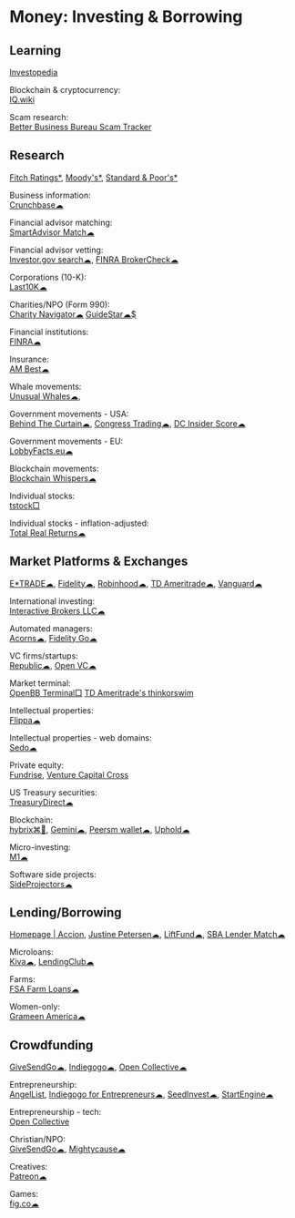 # Money: Investing & Borrowing

## Learning

[Investopedia](https://www.investopedia.com/)

Blockchain & cryptocurrency:  
[IQ.wiki](https://iq.wiki/)

Scam research:  
[Better Business Bureau Scam Tracker](https://www.bbb.org/scamtracker)

## Research

[Fitch Ratings*](https://www.fitchratings.com/),
[Moody's*](https://www.moodys.com/),
[Standard & Poor's*](https://www.standardandpoors.com/)

Business information:  
[Crunchbase☁](https://www.crunchbase.com/)

Financial advisor matching:  
[SmartAdvisor Match☁](https://smartadvisormatch.com/)

Financial advisor vetting:  
[Investor.gov search☁](https://www.investor.gov/search),
[FINRA BrokerCheck☁](https://brokercheck.finra.org/)

Corporations (10-K):  
[Last10K☁](https://last10k.com/)

Charities/NPO (Form 990):  
[Charity Navigator☁](https://www.charitynavigator.org/)
[GuideStar☁$](https://www.guidestar.org/)

Financial institutions:  
[FINRA☁](https://www.finra.org/)

Insurance:  
[AM Best☁](https://web.ambest.com/home)

Whale movements:  
[Unusual Whales☁](https://unusualwhales.com/),

Government movements - USA:  
[Behind The Curtain☁](https://www.quiverquant.com/sources/behind-the-curtain/),
[Congress Trading☁](https://www.quiverquant.com/congresstrading/),
[DC Insider Score☁](https://www.quiverquant.com/scores/dcinsider)

Government movements - EU:  
[LobbyFacts.eu☁](https://www.lobbyfacts.eu/)

Blockchain movements:  
[Blockchain Whispers☁](https://blockchainwhispers.com/)

Individual stocks:  
[tstock□](https://github.com/Gbox4/tstock)

Individual stocks - inflation-adjusted:  
[Total Real Returns☁](https://totalrealreturns.com/)

## Market Platforms & Exchanges

[E*TRADE☁](https://us.etrade.com/home),
[Fidelity☁](https://www.fidelity.com/),
[Robinhood☁](https://robinhood.com/us/en/),
[TD Ameritrade☁](https://www.tdameritrade.com/),
[Vanguard☁](https://investor.vanguard.com/corporate-portal/)

International investing:  
[Interactive Brokers LLC☁](https://www.interactivebrokers.com/en/home.php)

Automated managers:  
[Acorns☁](https://www.acorns.com/),
[Fidelity Go☁](https://www.fidelity.com/managed-accounts/fidelity-go/)

VC firms/startups:  
[Republic☁](https://republic.com/),
[Open VC☁](https://www.openvc.app/)

Market terminal:  
[OpenBB Terminal□](https://openbb.co/)
[TD Ameritrade's thinkorswim](https://www.tdameritrade.com/tools-and-platforms/thinkorswim/desktop.html)

Intellectual properties:  
[Flippa☁](https://flippa.com/)

Intellectual properties - web domains:  
[Sedo☁](https://sedo.com/us/)

Private equity:  
[Fundrise](https://fundrise.com/),
[Venture Capital Cross](https://vccross.com/)

US Treasury securities:  
[TreasuryDirect☁](https://www.treasurydirect.gov/)

Blockchain:  
[hybrix⌘🐧](https://hybrix.io/en),
[Gemini☁](https://www.gemini.com/),
[Peersm wallet☁](https://peersm.com/wallet),
[Uphold☁](https://uphold.com/)

Micro-investing:  
[M1☁](https://m1.com/)

Software side projects:  
[SideProjectors☁](https://www.sideprojectors.com/#/)

## Lending/Borrowing

[Homepage | Accion](https://www.accion.org/),
[Justine Petersen☁](https://justinepetersen.org/),
[LiftFund☁](https://www.liftfund.com/funding-options/),
[SBA Lender Match☁](https://www.sba.gov/funding-programs/loans/lender-match)

Microloans:  
[Kiva☁](https://www.kiva.org/borrow),
[LendingClub☁](https://www.lendingclub.com/)

Farms:  
[FSA Farm Loans☁](https://www.fsa.usda.gov/index)

Women-only:  
[Grameen America☁](https://www.grameenamerica.org/)

## Crowdfunding

[GiveSendGo☁](https://givesendgo.com/),
[Indiegogo☁](https://www.indiegogo.com/),
[Open Collective☁](https://opencollective.com/)

Entrepreneurship:  
[AngelList](https://www.angellist.com/),
[Indiegogo for Entrepreneurs☁](https://entrepreneur.indiegogo.com/),
[SeedInvest☁](https://www.seedinvest.com/),
[StartEngine☁](https://www.startengine.com/)

Entrepreneurship - tech:  
[Open Collective](https://opencollective.com/)

Christian/NPO:  
[GiveSendGo☁](https://www.givesendgo.com/),
[Mightycause☁](https://www.mightycause.com/)

Creatives:  
[Patreon☁](https://www.patreon.com/)

Games:  
[fig.co☁](https://www.fig.co/)
